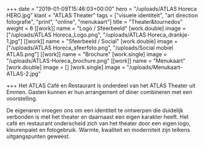 +++
date = "2019-01-09T15:46:03+00:00"
hero = "/uploads/ATLAS Horeca HERO.jpg"
klant = "ATLAS Theater"
tags = ["visuele identiteit", "art direction fotografie", "print", "online", "menukaart"]
title = "Theater&tournedos"
weight = 6
[[work]]
name = "Logo / Sfeerbeeld"
[work.double]
image = ["/uploads/ATLAS Horeca_Logo.png", "/uploads/ATLAS Horeca_drankje-1.jpg"]
[[work]]
name = "Sfeerbeeld / Social"
[work.double]
image = ["/uploads/ATLAS Horeca_sfeerfoto.png", "/uploads/Social mobiel ATLAS.png"]
[[work]]
name = "Brochure"
[work.single]
image = "/uploads/ATLAS-Horeca_brochure.png"
[[work]]
name = "Menukaart"
[work.double]
image = []
[work.single]
image = "/uploads/Menukaart-ATLAS-2.jpg"

+++
Het ATLAS Café en Restaurant is onderdeel van het ATLAS Theater uit Emmen. Gasten kunnen er hun arrangement of diner combineren met een voorstelling.

De eigenaren vroegen ons om een identiteit te ontwerpen die duidelijk verbonden is met het theater en daarnaast een eigen karakter heeft. Het café en restaurant onderscheid zich van het theater door een eigen logo, kleurenpalet en fotogebruik. Warmte, kwaliteit en moderniteit zijn telkens uitgangspunten geweest.
